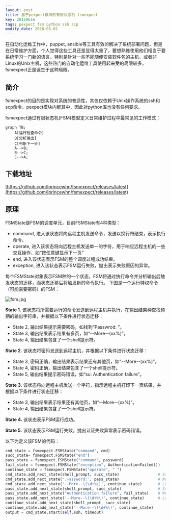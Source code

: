 ```yaml
---
layout: post
title: 基于pexpect模块的有限状态机-fsmexpect
key: 20160616
tags: pexpect fsm python ssh scp
modify_date: 2018-05-02
---
```


在自动化运维工作中，puppet, ansible等工具有效的解决了系统部署问题，但是在日常维护方面，个人觉得这些工具还是显得太重了，要想熟练使用他们相当于要系统学习一门新的语言。特别是针对一些不能随便安装软件包的主机，或者非Linux的Unix主机，这些热门的自动化运维工具使用起来受的局限较多，fsmexpect正是诞生于这种局限。

<!--more-->

## 简介

fsmexpect的目的是实现对系统的普适性，其仅仅依赖于Unix操作系统的ssh和scp命令。pexpect模块内嵌其中，因此对python库也没有任何要求。

fsmexpect通过有限状态机(FSM)模型定义日常维护过程中最常见的工作模式：

```mermaid
graph TB;
    A[运行检查命令]
    B[分析输出]
    C[判断下一步]
    A-->B;
    B-->C;
    C-->A;
```

## 下载地址

[https://github.com/lprincewhn/fsmexpect/releases/latest](https://github.com/lprincewhn/fsmexpect/releases/latest)

## 原理

FSMState是FSM的调度单元，目前FSMState有4种类型：
- command, 进入该状态将向远程主机发送命令，发送以换行符结束，表示执行命令。
- operate, 进入该状态将向远程主机发送单一的字符，用于响应远程主机的一些交互操作，如“按任意键显示下一页”
- end, 进入该状态表示FSM的整个调度过程成功结束。
- exception, 进入该状态表示FSM运行失败，抛出表示失败原因的异常。

每个FSMState对象表示FSM种的一个状态，FSM将通过执行命令并分析输出后触发状态的迁移，而状态迁移后将触发新的命令执行。
下图是一个运行特权命令（可能需要密码）的FSM：

![fsm.jpg](http://lprincewhn.github.io/assets/images/fsm.jpg)

**State 1.** 该状态将所需要运行的命令发送到远程主机并执行，在输出结果种查找预期的输出字符串，并根据以下条件进行状态迁移：
  - State 2, 输出结果提示需要密码，如找到“Passwrod: ”。
  - State 3, 输出结果表示结果有多页，如“--More--(xx%)”。
  - State 4, 输出结果包含了一个shell提示符。

**State 2.** 该状态将密码发送到远程主机，并根据以下条件进行状态迁移：
  - State 3, 密码正确，输出结果表示结果还有其他页，如“--More--(xx%)”。
  - State 4, 密码正确，输出结果包含了一个shell提示符。
  - State 5, 输出结果提示密码错误，如“su: Authentication failure”。

**State 3.** 该状态将向远程主机发送一个字符，指示远程主机打印下一页结果，并根据以下条件进行状态迁移：
  - State 3, 输出结果表示结果还有其他页，如“--More--(xx%)”。
  - State 4, 输出结果包含了一个shell提示符。

**State 4.** 该状态表示FSM运行成功。

**State 5.** 该状态表示FSM运行失败，抛出认证失败异常表示密码错误。

以下为定义该FSM的代码：

``` python
cmd_state = fsmexpect.FSMState("command", cmd)
succ_state= fsmexpect.FSMState("end")
pass_state = fsmexpect.FSMState("command", password)
fail_state = fsmexpect.FSMState("exception", AuthenticationFailed())
continue_state = fsmexpect.FSMState("operate", " ")
cmd_state.add_next_state(shell_prompt, succ_state)                 # Success directly
cmd_state.add_next_state('.+assword:', pass_state)                 # Need password
cmd_state.add_next_state('--More--\(\d+%\)', continue_state)       # Long output
pass_state.add_next_state(shell_prompt, succ_state)                # Success directly
pass_state.add_next_state("Authentication failure", fail_state)    # Wrong password
pass_state.add_next_state('--More--\(\d+%\)', continue_state)      # Long output
continue_state.add_next_state(shell_prompt, succ_state)
continue_state.add_next_state('--More--\(\d+%\)', continue_state)
output = cmd_state.start(self.ssh, timeout)
```
